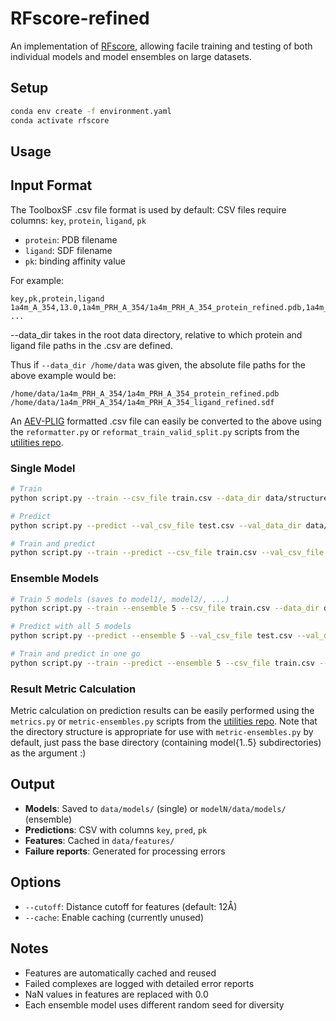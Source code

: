 # RFscore-refined
An implementation of [RFscore](https://github.com/oddt/rfscorevs), allowing facile training and testing of both individual models and model ensembles on large datasets.

## Setup

```bash
conda env create -f environment.yaml
conda activate rfscore
```

## Usage


## Input Format

The ToolboxSF .csv file format is used by default:
CSV files require columns: `key`, `protein`, `ligand`, `pk`
- `protein`: PDB filename 
- `ligand`: SDF filename
- `pk`: binding affinity value

For example:
```csv
key,pk,protein,ligand
1a4m_A_354,13.0,1a4m_PRH_A_354/1a4m_PRH_A_354_protein_refined.pdb,1a4m_PRH_A_354/1a4m_PRH_A_354_ligand_refined.sdf
...
```

--data_dir takes in the root data directory, relative to which protein and ligand file paths in the .csv are defined.

Thus if `--data_dir /home/data` was given, the absolute file paths for the above example would be:
```
/home/data/1a4m_PRH_A_354/1a4m_PRH_A_354_protein_refined.pdb
/home/data/1a4m_PRH_A_354/1a4m_PRH_A_354_ligand_refined.sdf
```

An [AEV-PLIG](https://github.com/weitse-hsu/AEV-PLIG-refined) formatted .csv file can easily be converted to the above using the `reformatter.py` or `reformat_train_valid_split.py` scripts from the [utilities repo](https://github.com/savvag44/binding-model-utilities).

### Single Model
```bash
# Train
python script.py --train --csv_file train.csv --data_dir data/structures --model_name rf_model

# Predict  
python script.py --predict --val_csv_file test.csv --val_data_dir data/structures --model_name rf_model

# Train and predict
python script.py --train --predict --csv_file train.csv --val_csv_file test.csv --data_dir data/structures --val_data_dir data/structures --model_name rf_model
```

### Ensemble Models
```bash
# Train 5 models (saves to model1/, model2/, ...)
python script.py --train --ensemble 5 --csv_file train.csv --data_dir data/structures --model_name rf_ensemble

# Predict with all 5 models
python script.py --predict --ensemble 5 --val_csv_file test.csv --val_data_dir data/structures --model_name rf_ensemble

# Train and predict in one go
python script.py --train --predict --ensemble 5 --csv_file train.csv --val_csv_file test.csv --data_dir data/structures --val_data_dir data/structures --model_name rf_ensemble
```

### Result Metric Calculation
Metric calculation on prediction results can be easily performed using the `metrics.py` or `metric-ensembles.py` scripts from the [utilities repo](https://github.com/savvag44/binding-model-utilities).
Note that the directory structure is appropriate for use with `metric-ensembles.py` by default, just pass the base directory (containing model{1..5} subdirectories) as the argument :)

## Output

- **Models**: Saved to `data/models/` (single) or `modelN/data/models/` (ensemble)
- **Predictions**: CSV with columns `key`, `pred`, `pk` 
- **Features**: Cached in `data/features/`
- **Failure reports**: Generated for processing errors

## Options

- `--cutoff`: Distance cutoff for features (default: 12Å)
- `--cache`: Enable caching (currently unused)

## Notes

- Features are automatically cached and reused
- Failed complexes are logged with detailed error reports
- NaN values in features are replaced with 0.0
- Each ensemble model uses different random seed for diversity
